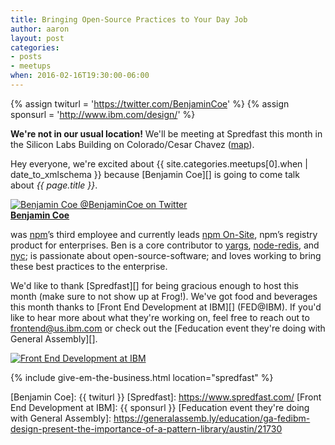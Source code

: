 ```yaml
---
title: Bringing Open-Source Practices to Your Day Job
author: aaron
layout: post
categories:
- posts
- meetups
when: 2016-02-16T19:30:00-06:00
---
```


{% assign twiturl = 'https://twitter.com/BenjaminCoe' %}
{% assign sponsurl = 'http://www.ibm.com/design/' %}

<div class="ajs-box">
  <strong>We're not in our usual location!</strong> We'll be meeting at Spredfast this month in the Silicon Labs Building on Colorado/Cesar Chavez (<a href="https://www.google.com/maps/place/200+W+Cesar+Chavez+St,+Austin,+TX+78701/@30.2642656,-97.7470567,18z/data=!3m1!4b1!4m2!3m1!1s0x8644b50602c5b57d:0x4c4d44de892b1d04">map</a>).
</div>

Hey everyone, we're excited about <x-date> {{ site.categories.meetups[0].when | date_to_xmlschema }}</x-date> because [Benjamin Coe][]<span id="expansion"></span> is going to come talk about *{{ page.title }}*.

<div class="media-object speaker-bio">
  <a href="{{ twiturl }}">
    <img alt="Benjamin Coe @BenjaminCoe on Twitter"
      src="https://avatars1.githubusercontent.com/u/194609?v=3&s=400" />
  </a>
  <div>
  <a href="{{ twiturl }}"><strong>Benjamin Coe</strong></a>

  was <a href="https://www.npmjs.com/">npm</a>’s third employee and currently leads <a href="https://www.npmjs.com/onsite">npm On-Site</a>, npm’s registry product for enterprises. Ben is a core contributor to <a href="https://www.npmjs.com/package/yargs">yargs</a>, <a href="https://github.com/NodeRedis/node_redis">node-redis</a>, and <a href="https://www.npmjs.com/package/nyc">nyc</a>; is passionate about open-source-software; and loves working to bring these best practices to the enterprise.
  </div>
</div>

We'd like to thank [Spredfast][] for being gracious enough to host this month (make sure to not show up at Frog!). We've got food and beverages this month thanks to [Front End Development at IBM][] (FED@IBM). If you'd like to hear more about what they're working on, feel free to reach out to frontend@us.ibm.com or check out the [Feducation event they're doing with General Assembly][].

<div class="sponsor-logo">
  <a href="{{ sponsurl }}">
    <img src="https://upload.wikimedia.org/wikipedia/commons/thumb/5/51/IBM_logo.svg/2000px-IBM_logo.svg.png" alt="Front End Development at IBM" />
  </a>
</div>

{% include give-em-the-business.html location="spredfast" %}

<script>
(function() {
  var expansions;

  if (!window.fetch)
    return;

  function setExpansion() {
    var expansion = expansions[Math.floor(Math.random() * expansions.length)];

    document
      .getElementById('expansion')
      .textContent = ', who works for ' + expansion + ', Inc.,';
  }

  fetch('https://cdn.rawgit.com/npm/npm-expansions/master/expansions.txt')
    .then(function(r) {
      return r.text();
    })
    .then(function(text) {
      expansions = text
        .split('\n')
        .filter(function(l) {
          return l[0] != '#' && l;
        });

      setExpansion();
      document.getElementById('expansion').onclick = setExpansion;
    });
})();
</script>

[Benjamin Coe]: {{ twiturl }}
[Spredfast]: https://www.spredfast.com/
[Front End Development at IBM]: {{ sponsurl }}
[Feducation event they're doing with General Assembly]: https://generalassemb.ly/education/ga-fedibm-design-present-the-importance-of-a-pattern-library/austin/21730
